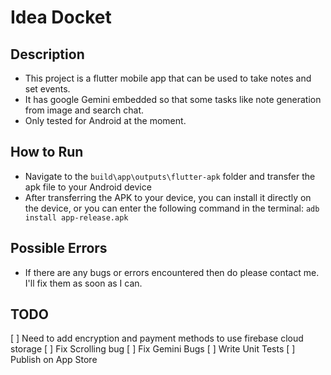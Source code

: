 # Idea Docket

## Description
- This project is a flutter mobile app that can be used to take notes and set events.
- It has google Gemini embedded so that some tasks like note generation from image and search chat.
- Only tested for Android at the moment.

## How to Run
- Navigate to the `build\app\outputs\flutter-apk` folder and transfer the apk file to your Android device
- After transferring the APK to your device, you can install it directly on the device, or you can enter the following command in the terminal: `adb install app-release.apk`

## Possible Errors
- If there are any bugs or errors encountered then do please contact me. I'll fix them as soon as I can.

## TODO
[ ] Need to add encryption and payment methods to use firebase cloud storage
[ ] Fix Scrolling bug 
[ ] Fix Gemini Bugs
[ ] Write Unit Tests
[ ] Publish on App Store

